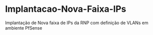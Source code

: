 # Implantacao-Nova-Faixa-IPs
Implantação de Nova faixa de IPs da RNP com definição de VLANs em ambiente PfSense

